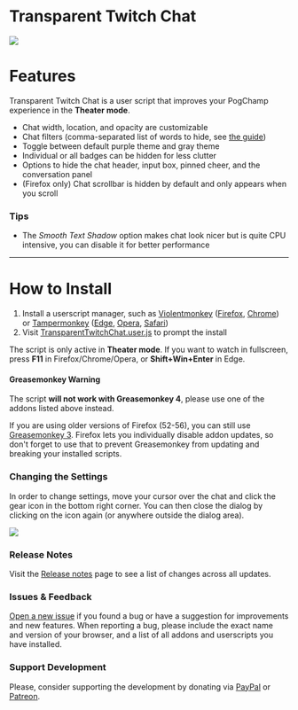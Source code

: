 # Transparent Twitch Chat

![](https://repo.chylex.com/transparent-twitch-chat.png?)

# Features

Transparent Twitch Chat is a user script that improves your PogChamp experience in the **Theater mode**.

- Chat width, location, and opacity are customizable
- Chat filters (comma-separated list of words to hide, see [the guide](https://github.com/chylex/Transparent-Twitch-Chat/wiki/Chat-filters))
- Toggle between default purple theme and gray theme
- Individual or all badges can be hidden for less clutter
- Options to hide the chat header, input box, pinned cheer, and the conversation panel
- (Firefox only) Chat scrollbar is hidden by default and only appears when you scroll

### Tips

- The *Smooth Text Shadow* option makes chat look nicer but is quite CPU intensive, you can disable it for better performance

---

# How to Install

1. Install a userscript manager, such as [Violentmonkey](https://violentmonkey.github.io/get-it/) ([Firefox](https://addons.mozilla.org/en-US/firefox/addon/violentmonkey/), [Chrome](https://chrome.google.com/webstore/detail/violentmonkey/jinjaccalgkegednnccohejagnlnfdag)) or [Tampermonkey](https://tampermonkey.net/) ([Edge](https://tampermonkey.net/index.php?ext=dhdg&browser=edge), [Opera](https://tampermonkey.net/index.php?ext=dhdg&browser=opera), [Safari](https://tampermonkey.net/index.php?ext=dhdg&browser=safari))
2. Visit [TransparentTwitchChat.user.js](https://github.com/chylex/Transparent-Twitch-Chat/raw/master/dist/TransparentTwitchChat.user.js) to prompt the install

The script is only active in **Theater mode**. If you want to watch in fullscreen, press **F11** in Firefox/Chrome/Opera, or **Shift+Win+Enter** in Edge.

#### Greasemonkey Warning

The script **will not work with Greasemonkey 4**, please use one of the addons listed above instead.

If you are using older versions of Firefox (52-56), you can still use [Greasemonkey 3](https://addons.mozilla.org/en-US/firefox/addon/greasemonkey/versions/?page=1#version-3.17). Firefox lets you individually disable addon updates, so don't forget to use that to prevent Greasemonkey from updating and breaking your installed scripts.

### Changing the Settings

In order to change settings, move your cursor over the chat and click the gear icon in the bottom right corner. You can then close the dialog by clicking on the icon again (or anywhere outside the dialog area).

![](https://repo.chylex.com/transparent-twitch-chat-settings.png?)

### Release Notes

Visit the [Release notes](https://github.com/chylex/Transparent-Twitch-Chat/wiki/Release-Notes) page to see a list of changes across all updates.

### Issues & Feedback

[Open a new issue](https://github.com/chylex/Transparent-Twitch-Chat/issues) if you found a bug or have a suggestion for improvements and new features. When reporting a bug, please include the exact name and version of your browser, and a list of all addons and userscripts you have installed.

### Support Development

Please, consider supporting the development by donating via [PayPal](https://paypal.me/chylex) or [Patreon](https://www.patreon.com/chylex).
